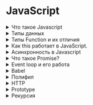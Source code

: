 # JavaScript

<details>
    <summary>Что такое Javascript</summary>
      
  _**JavaScript**_ (JS) - это высокоуровневый( язык программировани),который применяется преимущественно для создания интерактивных веб-страниц.
  Он был создан в 1995 году и разработан компанией Netscape. JavaScript позволяет встраивать скрипты непосредственно в HTML-код веб-страницы,
  что позволяет изменять содержание страницы, обрабатывать события и взаимодействовать с пользователем без необходимости загрузки дополнительных ресурсов с сервера.
 
  Примеры функциональности JavaScript включают в себя изменение содержания HTML-элементов, обработку событий (например, кликов мыши или нажатий клавиш),
  валидацию форм, анимацию элементов, отправку запросов на сервер и динамическое обновление содержания страницы без необходимости её полной перезагрузки.

</details>

<details>
    <summary>Типы данных</summary>

    null - содержит одно значение (null)
    undefined - означает, что значение не было присвоено
    boolean.
    number.
    string.
    object - хранят коллекции данных
    Символ (symbol) - примитивный тип данных,использующийся для создания уникальных идентификаторов.
 *   let in = Symbol("id")

    BigInt - позволяет работать с числами большой длинны

</details>

<details>
    <summary>Типы Function и их отличия</summary>

  _**Function**_ - это блок кода который может быть использован множество раз.
  В JavaScript существует несколько типов функций, и их особенности могут варьироваться.
  Вот некоторые из основных типов функций:

 1 _**Объявление функции**_ (Function Declaration):
```js
 function myFunction() {
  // код функции
}
```
 - **Хостинг (Hoisting)**: Объявления функций поднимаются вверх в пределах своей области видимости, поэтому функцию можно вызвать до ее фактического объявления в коде.

 2  _**Выражение функции**_ (Function Expression):
```js
 let myFunction = function() {
  // код функции
};
```
 - **Хостинг**: Выражения функций не поднимаются вверх, как объявления функций. Вызывать функцию до ее объявления приведет к ошибке.

 3 _**Стрелочные функции (Arrow Functions):**_ 
```js
 const myFunction = () => {
  // код функции
};
```
 - **Контекст (this)**:Стрелочные функции не имеют собственного значения _**this**_ и заимствуют его из родительской области видимости.


 4 _**Конструктор функции**_ (Function Constructor):  
```js
 var myFunction = new Function('a', 'b', 'return a + b');
```
 - **Не рекомендуется**: Использование конструктора функций обычно не рекомендуется из-за потенциальных проблем с безопасностью и производительностью.

 5 _**Методы объекта:**_
 Функции, которые являются частью объекта, называются методами объекта.
```js
 var obj = {
  myMethod: function() {
    // код метода
  }
};
```
 - **Контекст (this)**: Контекст метода будет объект, к которому он принадлежит.



    

</details>

<details>
    <summary>Как this работает в JavaScript.</summary>

В JavaScript ключевое слово _**this**_ используется для ссылки на текущий объект, 
в контексте которого выполняется код. Значение this зависит от того, как вызывается функция.

#### Глобальный контекст:
* Если _**this**_ используется вне функции или объекта, оно ссылается 
на глобальный объект, который, в браузере, обычно является объектом window.
```js
console.log(this); // В глобальном контексте, например, в браузере, это будет объект window

```
#### Внутри функции:
* Значение _**this**_ внутри функции зависит от того, как функция была вызвана.

#### В строгом режиме( '_**use strict**_ ' ):
В строгом режиме this внутри функции, вызванной без контекста, будет **undefined**.
```js
'use strict';
function showThis() {
  console.log(this); // undefined
}
showThis();
```
#### Не в строгом режиме:
В нестрогом режиме _**this**_ внутри функции, вызванной без контекста, будет ссылаться на глобальный объект.
```js
function showThis() {
  console.log(this); // window (в браузере)
}
showThis();
```
#### Вызов функции как метода объекта:
Когда функция вызывается как метод объекта, _**this**_ ссылается на сам объект.
```js
const obj = {
  name: 'Example',
  showName: function() {
    console.log(this.name); // Example
  }
};
obj.showName();
```
#### Вызов функции с использованием call, apply или bind:
Методы _**call**_, _**apply**_ или _**bind**_ позволяют установить явный контекст вызова для функции.
```js
function sayHi() {
  console.log(`Hello, ${this.name}!`);
}

const person = { name: 'John' };

sayHi.call(person); // Hello, John!
sayHi.apply(person); // Hello, John!

const boundFunc = sayHi.bind(person);
boundFunc(); // Hello, John!
```
#### В стрелочных функциях:
Стрелочные функции не создают свой собственный контекст _**this**_ и заимствуют его у окружающего кода.
```js
const arrowFunction = () => {
  console.log(this); // Зависит от контекста, в котором была объявлена стрелочная функция
};
arrowFunction();
```
Использование _**this**_ может иногда быть запутанным, поэтому важно понимать, как оно ведет себя в различных сценариях вызова функций.
</details>

<details>
    <summary>Асинхронность в Javascript</summary>

Асинхронность в JavaScript - это концепция выполнения операций без блокировки основного потока выполнения программы. Вместо того чтобы ждать завершения операции, скрипт продолжает выполнение и внимание возвращается к операции позже, когда она завершится.

В JavaScript асинхронность обычно реализуется с использованием колбэков (callback functions), промисов (promises) и асинхронных функций (async/await). Вот несколько основных механизмов:

  _**Callback функции:**_ Функции, которые передаются в другие функции в качестве аргументов и вызываются после завершения определенной операции. Пример:
```js
 setTimeout(function() {
  console.log('Этот код выполнится спустя 2 секунды');
}, 2000);
```
_**Промисы (Promises):**_ Объекты, представляющие успешное или неудачное завершение асинхронной операции. Пример:
```js
 const promise = new Promise((resolve, reject) => {
  setTimeout(() => {
    resolve('Операция выполнена успешно');
  }, 2000);
});

promise.then((result) => {
  console.log(result);
});
```
_**Async/await:**_ Синтаксический сахар для работы с промисами, делая код более читаемым. Пример:
```js
async function example() {
    try {
        const result = await someAsyncFunction();
        console.log(result);
    } catch (error) {
        console.error(error);
    }
}
```
Асинхронность позволяет эффективно обрабатывать операции ввода/вывода (например, запросы к серверу, чтение/запись файлов) и создавать более отзывчивые интерфейсы в веб-приложениях, избегая блокировки основного потока выполнения кода.

</details>

<details>
    <summary>Что такое Promise?</summary>

_**Promise**_ — специальный объект JavaScript, который используется для написания и
обработки асинхронного кода. Асинхронные функции возвращают объект Promise в качестве значения.
Внутри промиса работает асинхронная операция,
которая управляет его состоянием.

#### Промис может находиться в одном из трёх состояний:

- **pending** — промис ожидает, если результат не готов. То есть,
  ожидает завершение чего-либо(например, завершения асинхронной операции).
- **fulfilled** — получен результат;
- **rejected** — ошибка.

#### На promise можно навешивать колбэки двух типов:

* resolve – срабатывают, когда promise в состоянии «выполнен успешно».
* reject – срабатывают, когда promise в состоянии «выполнен с ошибкой».

#### Промис создаётся с помощью конструктора:
 ```js
 const promise = new Promise((resolve, reject) => ({...
}));
 ```

#### Методы объекта Promise
- **`Promise.all()`** - используют,
  когда нужно запустить несколько промисов параллельно и дождаться их выполнения.
  Возвращает массив значений всех переданных промисов, при этом сохраняя порядок оригинального (переданного) массива, но не порядок выполнения.
- **`Promise.allSettled()`** - Ожидает завершения всех полученных промисов (как исполнения так и отклонения).
  Возвращает промис, который исполняется когда все полученные промисы завершены (исполнены или отклонены),
  содержащий массив результатов исполнения полученных промисов.
- **`Promise.race()`** - используют, чтобы запустить несколько промисов и дождаться того,
  который выполнится быстрее.
  Принимает итерируемую коллекцию промисов (чаще всего — массив) и возвращает новый промис.
  Он завершится, когда завершится самый быстрый из всех переданных. Остальные промисы будут проигнорированы.
- **`Promise.reject(reason)`** - Возвращает промис, отклонённый из-за reason.
- **`Promise.resolve(value)`** - Возвращает промис, исполненный с результатом value.


<details>
    <summary>Пример кода .all()</summary>

```js
const promise1 = new Promise(resolve => setTimeout(() => resolve(1), 5000))
const promise2 = new Promise(resolve => setTimeout(() => resolve(2), 2000))
const promise3 = new Promise(resolve => setTimeout(() => resolve(3), 1000))

Promise.all([promise1, promise2, promise3])
  .then(([response1, response2, response3]) => {
    console.log(response1)
    // 1
    console.log(response2)
    // 2
    console.log(response3)
    // 3
  })
```
</details>


<details>
  <summary>Пример кода .race()</summary>

```js
const slow = new Promise(resolve => setTimeout(() => resolve(1), 6000))
const fast = new Promise(resolve => setTimeout(() => resolve(2), 3000))
const theFastest = new Promise(resolve => setTimeout(() => resolve(3), 1000))

Promise.race([slow, fast, theFastest])
        .then((value) => {
          console.log(value)
          // 3
        })
```
В консоль запишется результат выполнения theFastest, так как он выполнился быстрее всех.

</details>


</details>
 
<details>
    <summary>Event loop и его работа</summary>

В JavaScript, _**event loop**_ (цикл событий) - это механизм, который управляет порядком выполнения кода в асинхронной среде. Он позволяет обрабатывать события и выполнять асинхронный код без блокировки основного потока выполнения.

### Основные компоненты цикла событий в JavaScript:

#### Call Stack (Стек вызовов):
Это структура данных, которая отслеживает, в какой функции или части кода в данный момент находится выполнение.

#### Web APIs (веб-API): 
Браузер предоставляет веб-API, такие как _**setTimeout, fetch, XMLHttpRequest**_, которые позволяют выполнять асинхронный код.

#### Callback Queue (Очередь обратных вызовов):
Когда асинхронная операция завершается, её колбэк (функция обратного вызова) помещается в очередь обратных вызовов.

#### Event Loop (Цикл событий):
Он непрерывно проверяет стек вызовов и очередь обратных вызовов. Если стек вызовов пуст, и есть колбэк в очереди, он перемещает колбэк из очереди в стек вызовов для выполнения.

### Пример простого цикла событий в JavaScript:
```js
console.log('Start');

// Асинхронная операция с таймером
setTimeout(function() {
    console.log('Timeout callback');
}, 2000);

console.log('End');
```
В данном примере, порядок вывода будет "Start", затем "End", и, наконец, "Timeout callback". После установки таймера setTimeout, код продолжает выполнение без ожидания завершения таймера. Когда таймер завершается, его колбэк добавляется в очередь обратных вызовов, и цикл событий помещает его в стек вызовов для выполнения.

</details>

<details>
    <summary>Babel</summary>

_**Babel**_: это транспилер, который переписывает современный JavaScript-код в предыдущий стандарт.

_**Он состоит из двух частей**_:

1. Транспилер, который переписывает код. Разработчик запускает Babel на своём компьютере, и он переписывает код в старый стандарт. После этого код отправляется на сайт.

2. Полифил. Новые возможности языка могут включать встроенные функции и синтаксические конструкции. Транспилер переписывает код, преобразовывая новые синтаксические конструкции в старые.

</details>

<details>
    <summary>Полифил</summary>

_**Полифил**_ — это фрагмент кода (в сети — обычно JavaScript), который позволяет использовать современную функциональность(фичи) в более старых браузерах, которые не поддерживают ее по умолчанию.
Например, полифил можно использовать, чтобы эмулировать функциональность text-shadow в IE7 с помощью нативных фильтров браузера, или рем и медиавыражения, динамически меняя стилизацию в нужных случаях с помощью JavaScript, или что-либо еще, что вам потребуется.

</details>

<details>
    <summary>HTTP</summary>

_**HTTP (Hypertext Transfer Protocol)**_ определяет набор методов запросов, которые могут быть использованы для взаимодействия с ресурсами на веб-сервере. Вот четыре основных метода HTTP:

_**GET**_: Запрашивает представление ресурса. Запрос с использованием метода GET должен получить данные без внесения изменений в сервер или его состояние.

_**POST**_ : Используется для отправки данных на сервер для создания нового ресурса. Часто используется при отправке данных формы на веб-сайт.

_**PUT**_ : Запрос на изменение или создание ресурса на сервере. Клиент указывает новое представление ресурса, и сервер должен либо создать новый ресурс, либо заменить существующий.

_**DELETE**_ :
Запрос на удаление указанного ресурса на сервере.

_**Структура запроса**_

_**URL (Uniform Resource Locator)**_:Это адрес, по которому расположен ресурс на сервере. Например, https://api.example.com/users.

_**Заголовки (Headers)**_:Заголовки содержат метаданные запроса, такие как тип контента, формат данных, авторизационные данные и др.

_**Тело запроса (Request Body)**_:Присутствует в запросах типа POST, PUT, PATCH и содержит данные, которые вы хотите отправить на сервер. Обычно представлено в форматах JSON, XML или других, в зависимости от API.

Это основные методы HTTP, хотя существуют и другие, такие как PATCH, OPTIONS, HEAD и другие, каждый из которых предназначен для выполнения конкретных задач в рамках взаимодействия клиент-сервер.
</details>

<details>
    <summary>Prototype</summary>

Прототип (_**prototype**_) в JavaScript - это специальный объект, который используется для определения свойств и методов, которые будут унаследованы другими объектами. В простых словах, это как "заготовка" для создания новых объектов.

Когда вы создаете объект в JavaScript, у него есть прототип, который определяет его базовые свойства и методы. Если какое-то свойство или метод не найдено непосредственно в объекте, JavaScript ищет их в прототипе. Если они не найдены там, поиск продолжается в прототипе прототипа, и так далее, до тех пор, пока не будет найдено нужное свойство или метод, или не достигнут конечный прототип (обычно Object.prototype).

Прототипы позволяют создавать объекты на основе существующих, обеспечивая механизм наследования в JavaScript.

</details>

<details>
    <summary>Рекурсия</summary>

_**Рекурсия**_: Это функция, которая вызывает саму себя внутри самой себя.уловия рекурсии при котром она будет вызывать саму себя.

_**Два признака рекурсии**_: Уловия рекурсии при котором она будет вызывать саму себя. Условия остановки(что бы не было переполниния стека ?)
</details>









